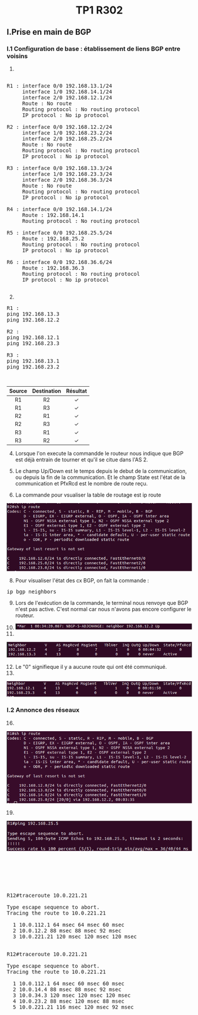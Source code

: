# <center> TP1 R302



## I.Prise en main de BGP
### I.1 Configuration de base : établissement de liens BGP entre voisins


1.
<pre>

R1 : interface 0/0 192.168.13.1/24
     interface 1/0 192.168.14.1/24
     interface 2/0 192.168.12.1/24
     Route : No route
     Routing protocol : No routing protocol
     IP protocol : No ip protocol

R2 : interface 0/0 192.168.12.2/24
     interface 1/0 192.168.23.2/24
     interface 2/0 192.168.25.2/24
     Route : No route
     Routing protocol : No routing protocol
     IP protocol : No ip protocol

R3 : interface 0/0 192.168.13.3/24
     interface 1/0 192.168.23.3/24
     interface 2/0 192.168.36.3/24
     Route : No route
     Routing protocol : No routing protocol
     IP protocol : No ip protocol

R4 : interface 0/0 192.168.14.1/24
     Route : 192.168.14.1
     Routing protocol : No routing protocol

R5 : interface 0/0 192.168.25.5/24
     Route : 192.168.25.2
     Routing protocol : No routing protocol
     IP protocol : No ip protocol

R6 : interface 0/0 192.168.36.6/24
     Route : 192.168.36.3
     Routing protocol : No routing protocol
     IP protocol : No ip protocol
     </pre>

2.

<pre>
R1 :
ping 192.168.13.3
ping 192.168.12.2

R2 :
ping 192.168.12.1
ping 192.168.23.3

R3 :
ping 192.168.13.1
ping 192.168.23.2
</pre>

<br>

|   Source    |   Destination    |  Résultat |
|:-:    |:-:    |:-:    |
|  R1     |  R2     |    ✓   |
|      R1 |   R3    |   ✓    |
|    R2   |    R1   |    ✓   |
|    R2   |    R3   |    ✓   |
|    R3   |    R1   |    ✓   |
|    R3   |    R2   |    ✓   |



4. Lorsque l'on execute la commandde le routeur nous indique que BGP est déjà entrain de tourner et qu'il se citue dans l'AS 2.


6. Le champ Up/Down est le temps depuis le debut de la communication, ou depuis la fin de la communication. Et le champ State est l'état de la communication et PfxRcd est le nombre de route reçu.

7. La commande pour vsualiser la table de routage est ip route

<img src="r2_1.png">


8. Pour visualiser l'état des cx BGP, on fait la commande :

<pre>
ip bgp neighbors
</pre>

9. Lors de l'exécution de la commande, le terminal nous renvoye que BGP n'est pas active. C'est normal car nous n'avons pas encore configurer le routeur.


10. <img src="cx_etat.png">
11.  
<img src="bgp_summ.png">

12. Le "0" signifieque il y a aucune route qui ont été communiqué.
13. 
<img src="r2_bgp.png"> 

### I.2 Annonce des réseaux


16.  
<img src="route_r1.png">

19. 
<img src="ping_r1.png">
























<pre>






R12#traceroute 10.0.221.21

Type escape sequence to abort.
Tracing the route to 10.0.221.21

  1 10.0.112.1 64 msec 64 msec 60 msec
  2 10.0.12.2 88 msec 88 msec 92 msec
  3 10.0.221.21 120 msec 120 msec 120 msec


R12#traceroute 10.0.221.21 

Type escape sequence to abort.
Tracing the route to 10.0.221.21

  1 10.0.112.1 64 msec 60 msec 60 msec
  2 10.0.14.4 88 msec 88 msec 92 msec
  3 10.0.34.3 120 msec 120 msec 120 msec
  4 10.0.23.2 88 msec 120 msec 88 msec
  5 10.0.221.21 116 msec 120 msec 92 msec


</pre>

